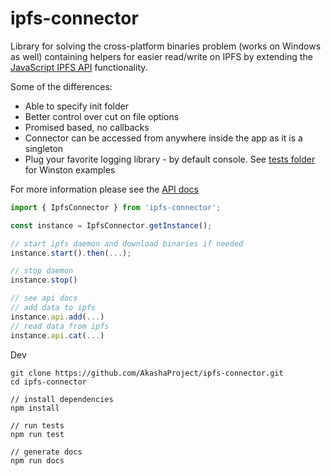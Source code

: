 # ipfs-connector

Library for solving the cross-platform binaries problem (works on Windows as well) containing helpers for easier read/write on IPFS by extending the [JavaScript IPFS API](https://github.com/ipfs/js-ipfs-api) functionality. 

Some of the differences:

- Able to specify init folder
- Better control over cut on file options
- Promised based, no callbacks 
- Connector can be accessed from anywhere inside the app as it is a singleton
- Plug your favorite logging library - by default console. See [tests folder](https://github.com/AkashaProject/ipfs-connector/tree/master/tests) for Winston examples

For more information please see the [API docs](http://docs.akasha.world/ipfs-connector/index.html)


```javascript
import { IpfsConnector } from 'ipfs-connector';

const instance = IpfsConnector.getInstance();

// start ipfs daemon and download binaries if needed
instance.start().then(...);

// stop daemon
instance.stop()

// see api docs
// add data to ipfs
instance.api.add(...)
// read data from ipfs
instance.api.cat(...)
```
Dev
```
git clone https://github.com/AkashaProject/ipfs-connector.git
cd ipfs-connector

// install dependencies
npm install

// run tests
npm run test

// generate docs
npm run docs
```
